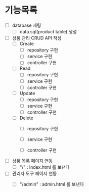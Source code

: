 # 기능목록


- [ ] database 세팅
  - [ ] data.sql(product table) 생성

- [ ] 상품 관리 CRUD API 작성 
  - [ ] Create
    - [ ] repository 구현
    - [ ] service 구현
    - [ ] controller 구현
  - [ ] Read
    - [ ] repository 구현
    - [ ] service 구현
    - [ ] controller 구현
  - [ ] Update
    - [ ] repository 구현
    - [ ] service 구현
    - [ ] controller 구현
  - [ ] Delete
    - [ ] repository 구현
    - [ ] service 구현
    - [ ] controller 구현
  

- [ ] 상품 목록 페이지 연동
  - [ ] "/" : index.html 를 보낸다

- [ ] 관리자 도구 페이지 연동
  - [ ] "/admin" : admin.html 를 보낸다

